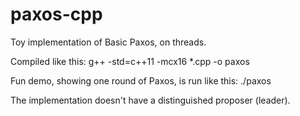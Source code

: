 # paxos-cpp
Toy implementation of Basic Paxos, on threads.

Compiled like this:
g++ -std=c++11 -mcx16 *.cpp -o paxos

Fun demo, showing one round of Paxos, is run like this:
./paxos

The implementation doesn't have a distinguished proposer (leader).